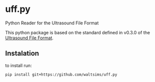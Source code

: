 # uff.py

Python Reader for the Ultrasound File Format

This python package is based on the standard defined in v0.3.0 of
the [Ultrasound File Format](https://bitbucket.org/ultrasound_file_format/uff/wiki/Home).

## Instalation

to install run:

```pip install git+https://github.com/waltsims/uff.py```
